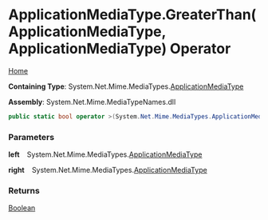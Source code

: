 # ApplicationMediaType\.GreaterThan\(ApplicationMediaType, ApplicationMediaType\) Operator

[Home](../../../README.md)

**Containing Type**: System\.Net\.Mime\.MediaTypes\.[ApplicationMediaType](../README.md)

**Assembly**: System\.Net\.Mime\.MediaTypeNames\.dll

```csharp
public static bool operator >(System.Net.Mime.MediaTypes.ApplicationMediaType left, System.Net.Mime.MediaTypes.ApplicationMediaType right)
```

### Parameters

**left** &ensp; System\.Net\.Mime\.MediaTypes\.[ApplicationMediaType](../README.md)

**right** &ensp; System\.Net\.Mime\.MediaTypes\.[ApplicationMediaType](../README.md)

### Returns

[Boolean](https://docs.microsoft.com/en-us/dotnet/api/system.boolean)

